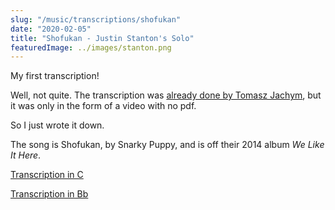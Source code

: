 ```yaml
---
slug: "/music/transcriptions/shofukan"
date: "2020-02-05"
title: "Shofukan - Justin Stanton's Solo"
featuredImage: ../images/stanton.png
---
```


My first transcription!

Well, not quite. The transcription was [already done by Tomasz Jachym](https://www.youtube.com/watch?v=aNwwkhhcqCA), but it was only in the form of a video with no pdf.

So I just wrote it down.

The song is Shofukan, by Snarky Puppy, and is off their 2014 album _We Like It Here_.

[Transcription in C](shofukan_c.pdf)

[Transcription in Bb](shofukan_bb.pdf)